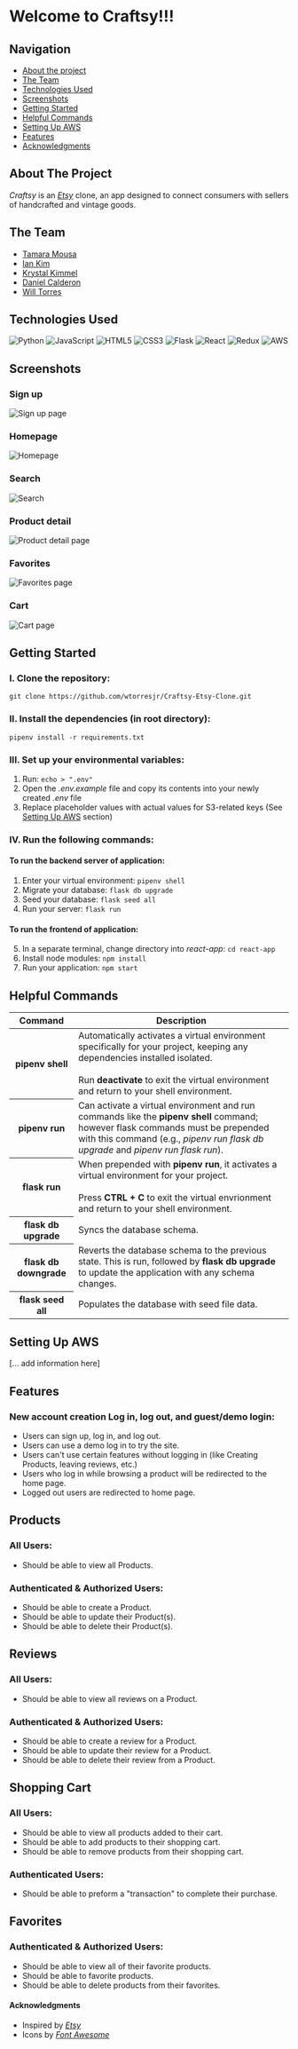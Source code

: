 # Welcome to Craftsy!!!

## Navigation
- [About the project](#about-section)
- [The Team](#team-section)
- [Technologies Used](#technologies-used-section)
- [Screenshots](#screenshots-section)
- [Getting Started](#getting-started-section)
- [Helpful Commands](#helpful-commands-section)
- [Setting Up AWS](#aws-section)
- [Features](#features-section)
- [Acknowledgments](#acknowledgments-section)


<h2 id="about-section">About The Project</h2>

_Craftsy_ is an [_Etsy_](https://www.etsy.com/) clone, an app designed to connect consumers with sellers of handcrafted and vintage goods. 


<h2 id="team-section">The Team</h2>

* [Tamara Mousa](https://github.com/T3mousa)
* [Ian Kim](https://github.com/iankimm)
* [Krystal Kimmel](https://github.com/kryskimmel)
* [Daniel Calderon](https://github.com/Calderon1199)
* [Will Torres](https://github.com/wtorresjr)


<h2 id="technologies-used-section">Technologies Used</h2>

![Python](https://img.shields.io/badge/python-3670A0?style=for-the-badge&logo=python&logoColor=ffdd54)
![JavaScript](https://img.shields.io/badge/javascript-%23323330.svg?style=for-the-badge&logo=javascript&logoColor=%23F7DF1E)
![HTML5](https://img.shields.io/badge/html5-%23E34F26.svg?style=for-the-badge&logo=html5&logoColor=white)
![CSS3](https://img.shields.io/badge/css3-%231572B6.svg?style=for-the-badge&logo=css3&logoColor=white)
![Flask](https://img.shields.io/badge/flask-%23000.svg?style=for-the-badge&logo=flask&logoColor=white)
![React](https://img.shields.io/badge/react-%2320232a.svg?style=for-the-badge&logo=react&logoColor=%2361DAFB)
![Redux](https://img.shields.io/badge/redux-%23593d88.svg?style=for-the-badge&logo=redux&logoColor=white)
![AWS](https://img.shields.io/badge/AWS-%23FF9900.svg?style=for-the-badge&logo=amazon-aws&logoColor=white)


<h2 id="screenshots-section">Screenshots</h2>

### Sign up
![Sign up page](readme-images/signup.png)
### Homepage
![Homepage](readme-images/homepage-1.png)
### Search
![Search](readme-images/search.png)
### Product detail
![Product detail page](readme-images/product-detail.png)
### Favorites
![Favorites page](readme-images/favorites.png)
### Cart
![Cart page](readme-images/cart.png)


<h2 id="getting-started-section">Getting Started</h2>

### I. Clone the repository:
`git clone https://github.com/wtorresjr/Craftsy-Etsy-Clone.git`
### II. Install the dependencies (in root directory):
`pipenv install -r requirements.txt`
### III. Set up your environmental variables:
1. Run: `echo > ".env"`
2. Open the _.env.example_ file and copy its contents into your newly created _.env_ file
3.  Replace placeholder values with actual values for S3-related keys (See [Setting Up AWS](#aws-section) section)

### IV. Run the following commands:
#### To run the backend server of application:
1. Enter your virtual environment: `pipenv shell`
2. Migrate your database: `flask db upgrade`
3. Seed your database: `flask seed all`
4. Run your server: `flask run`

#### To run the frontend of application:
5. In a separate terminal, change directory into _react-app_: `cd react-app`
6. Install node modules: `npm install`
7. Run your application: `npm start`


<h2 id="helpful-commands-section">Helpful Commands</h2>
<table>
  <thead>
    <tr>
      <th scope="col">Command</th>
      <th scope="col">Description</th>
    </tr>
  </thead>
    <tbody>
    <tr>
      <th scope="row">pipenv shell</th>
      <td>Automatically activates a virtual environment specifically for your project, keeping any dependencies installed isolated.
      <br>
      <br>
      Run <b>deactivate</b> to exit the virtual environment and return to your shell environment.
      </td>
    </tr>
    <tr>
      <th scope="row">pipenv run</th>
      <td>Can activate a virtual environment and run commands like the <b>pipenv shell</b> command; however flask commands must be prepended with this command (e.g., <i>pipenv run flask db upgrade</i> and <i>pipenv run flask run</i>).
      </td>
    </tr>
    <tr>
      <th scope="row">flask run</th>
      <td>When prepended with <b>pipenv run</b>, it activates a virtual environment for your project.
      <br>
      <br>
      Press <b>CTRL + C</b> to exit the virtual envrionment and return to your shell environment.
      </td>
    </tr>
    <tr>
      <th scope="row">flask db upgrade</th>
      <td>Syncs the database schema.</td>
    </tr>
    <tr>
      <th scope="row">flask db downgrade</th>
      <td>Reverts the database schema to the previous state. This is run, followed by <b>flask db upgrade</b> to update the application with any schema changes.</td>
    </tr>
    <tr>
      <th scope="row">flask seed all</th>
      <td>Populates the database with seed file data.</td>
    </tr>
  </tbody>
</table>


<h2 id="aws-section">Setting Up AWS</h2>

[... add information here]



<h2 id="features-section">Features</h2>

### New account creation Log in, log out, and guest/demo login:
- Users can sign up, log in, and log out.
- Users can use a demo log in to try the site.
- Users can't use certain features without logging in (like Creating Products, leaving reviews, etc.)
- Users who log in while browsing a product will be redirected to the home page.
- Logged out users are redirected to home page.

## Products
### All Users:
- Should be able to view all Products.

### Authenticated & Authorized Users:
- Should be able to create a Product.
- Should be able to update their Product(s).
- Should be able to delete their Product(s).

## Reviews
### All Users:
- Should be able to view all reviews on a Product.

### Authenticated & Authorized Users:
- Should be able to create a review for a Product.
- Should be able to update their review for a Product.
- Should be able to delete their review from a Product.

## Shopping Cart
### All Users:
- Should be able to view all products added to their cart.
- Should be able to add products to their shopping cart.
- Should be able to remove products from their shopping cart.

### Authenticated Users:
- Should be able to preform a "transaction" to complete their purchase.

## Favorites
### Authenticated & Authorized Users:
- Should be able to view all of their favorite products.
- Should be able to favorite products.
- Should be able to delete products from their favorites.


<h4 id="acknowledgments-section">Acknowledgments</h4>

- Inspired by [_Etsy_](https://www.etsy.com/)
- Icons by [_Font Awesome_](https://fontawesome.com/icons)
